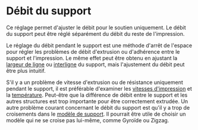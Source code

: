 Débit du support
====
Ce réglage permet d'ajuster le débit pour le soutien uniquement. Le débit du support peut être réglé séparément du débit du reste de l'impression.

Le réglage du débit pendant le support est une méthode d'arrêt de l'espace pour régler les problèmes de débit d'extrusion ou d'adhérence entre le support et l'impression. Le même effet peut être obtenu en ajustant la [largeur de ligne](../resolution/support_line_width.md) ou [interligne](../support/support_line_distance.md) du support, mais l'ajustement du débit peut être plus intuitif.

S'il y a un problème de vitesse d'extrusion ou de résistance uniquement pendant le support, il est préférable d'examiner les [vitesses d'impression](../speed/speed_support.md) et la [température](material_print_temperature.md). Peut-être que la différence de débit entre le support et les autres structures est trop importante pour être correctement extrudée. Un autre problème courant concernant le débit du support est qu'il y a trop de croisements dans le [modèle de support](../support/support_pattern.md). Il pourrait être utile de choisir un modèle qui ne se croise pas lui-même, comme Gyroïde ou Zigzag.
